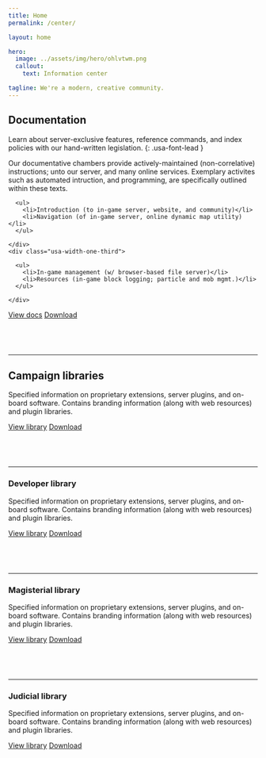 ```yaml
---
title: Home
permalink: /center/

layout: home

hero:
  image: ../assets/img/hero/ohlvtwm.png
  callout:
    text: Information center

tagline: We're a modern, creative community.
---
```


## Documentation
Learn about server-exclusive features, reference commands, and index policies with our hand-written legislation.
{: .usa-font-lead }

Our documentative chambers provide actively-maintained (non-correlative) instructions; unto our server, and many online services. Exemplary activites such as automated intruction, and programming, are specifically outlined within these texts.

  <div class="usa-grid-full">
    <div class="usa-width-one-third">

      <ul>
        <li>Introduction (to in-game server, website, and community)</li>
        <li>Navigation (of in-game server, online dynamic map utility)</li>
      </ul>

    </div>
    <div class="usa-width-one-third">

      <ul>
        <li>In-game management (w/ browser-based file server)</li>
        <li>Resources (in-game block logging; particle and mob mgmt.)</li>
      </ul>

    </div>
  </div>

<a class="usa-button usa-button" href="../docs">View docs</a>
<a class="usa-button usa-button-secondary" href="../docs">Download</a>

<hr style="margin-top: 4.5rem;">

## Campaign libraries
Specified information on proprietary extensions, server plugins, and on-board software. Contains branding information (along with web resources) and plugin libraries.

<a class="usa-button usa-button" href="../library">View library</a>
<a class="usa-button usa-button-secondary" href="../docs">Download</a>

<hr style="margin-top: 4.5rem;">

### Developer library
Specified information on proprietary extensions, server plugins, and on-board software. Contains branding information (along with web resources) and plugin libraries.

<a class="usa-button usa-button" href="../library/dev">View library</a>
<a class="usa-button usa-button-secondary" href="../docs">Download</a>

<hr style="margin-top: 4.5rem;">

### Magisterial library
Specified information on proprietary extensions, server plugins, and on-board software. Contains branding information (along with web resources) and plugin libraries.

<a class="usa-button usa-button" href="../library/magisterial">View library</a>
<a class="usa-button usa-button-secondary" href="../docs">Download</a>

<hr style="margin-top: 4.5rem;">

### Judicial library
Specified information on proprietary extensions, server plugins, and on-board software. Contains branding information (along with web resources) and plugin libraries.

<a class="usa-button usa-button" href="../library/judicial">View library</a>
<a class="usa-button usa-button-secondary" href="../docs">Download</a>

